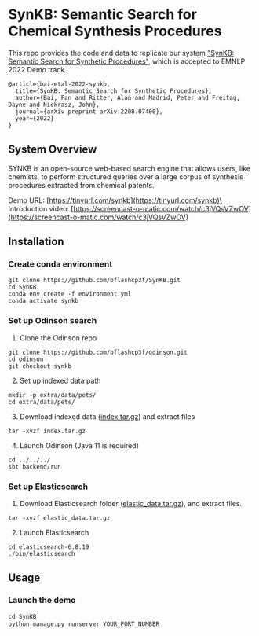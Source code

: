 # SynKB: Semantic Search for Chemical Synthesis Procedures

This repo provides the code and data to replicate our system ["SynKB: Semantic Search for Synthetic Procedures"](https://arxiv.org/abs/2208.07400), which is accepted to EMNLP 2022 Demo track.
```
@article{bai-etal-2022-synkb,
  title={SynKB: Semantic Search for Synthetic Procedures},
  author={Bai, Fan and Ritter, Alan and Madrid, Peter and Freitag, Dayne and Niekrasz, John},
  journal={arXiv preprint arXiv:2208.07400},
  year={2022}
}
```

## System Overview
SYNKB is an open-source web-based search engine that allows users, like chemists, to perform structured queries over 
a large corpus of synthesis procedures extracted from chemical patents.

Demo URL: [https://tinyurl.com/synkb](https://tinyurl.com/synkb)\
Introduction video: [https://screencast-o-matic.com/watch/c3jVQsVZwOV](https://screencast-o-matic.com/watch/c3jVQsVZwOV)

## Installation
<!-- To enable all search features, we need to set up Odinson and Elasticsearch in the backend. -->

### Create conda environment
```
git clone https://github.com/bflashcp3f/SynKB.git
cd SynKB
conda env create -f environment.yml
conda activate synkb
```

### Set up Odinson search

1. Clone the Odinson repo

```
git clone https://github.com/bflashcp3f/odinson.git
cd odinson
git checkout synkb
```

2. Set up indexed data path
```
mkdir -p extra/data/pets/
cd extra/data/pets/
```

3. Download indexed data ([index.tar.gz](https://www.dropbox.com/s/3u6x1ixxb5oyrxq/index.tar.gz?dl=0)) and extract files
```
tar -xvzf index.tar.gz
```

4. Launch Odinson (Java 11 is required)
```
cd ../../../
sbt backend/run
```

### Set up Elasticsearch

1. Download Elasticsearch folder ([elastic_data.tar.gz](https://www.dropbox.com/s/1hxi7iobjk2rz9v/elastic_data.tar.gz?dl=0)), and extract files.
```
tar -xvzf elastic_data.tar.gz
```

2. Launch Elasticsearch
```
cd elasticsearch-6.8.19
./bin/elasticsearch
```

## Usage

### Launch the demo

```py
cd SynKB
python manage.py runserver YOUR_PORT_NUMBER
```

